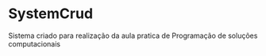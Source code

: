 # SystemCrud

Sistema criado para realização da aula pratica de Programação de soluções computacionais
